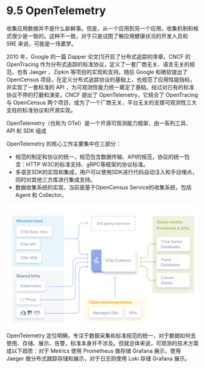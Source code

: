 # 9.5 OpenTelemetry

收集应用数据并不是什么新鲜事。但是，从一个应用到另一个应用，收集机制和格式很少是一致的。这种不一致，对于只是试图了解应用健康状况的开发人员和 SRE 来说，可能是一场噩梦。



2010 年，Google 的一篇 Dapper 论文[1]开启了分布式追踪的序章。CNCF 的 OpenTracing 作为分布式追踪的标准协议，定义了一套厂商无关、语言无关的规范，也有 Jaeger 、Zipkin 等项目的实现和支持。随后 Google 和微软提出了 OpenCensus 项目，在定义分布式追踪协议的基础上，也规范了应用性能指标，并实现了一套标准的 API ，为可观测性能力统一奠定了基础。经过对已有的标准协议不停的打磨和演变，CNCF 提出了 OpenTelemetry，它结合了 OpenTracing 与 OpenCensus 两个项目，成为了一个厂商无关、平台无关的支撑可观测性三大支柱的标准协议和开源实现。

OpenTelemetry（也称为 OTel）是一个开源可观测能力框架，由一系列工具、API 和 SDK 组成

OpenTelemetry 的核心工作主要集中在三部分：
- 规范的制定和协议的统一，规范包含数据传输、API的规范，协议的统一包含：HTTP W3C的标准支持、gRPC等框架的协议标准。
- 多语言SDK的实现和集成，用户可以使用SDK进行代码自动注入和手动埋点，同时对其他三方库进行集成支持。
- 数据收集系统的实现，当前是基于OpenCensus Service的收集系统，包括 Agent 和 Collector。


<div  align="center">
	<img src="../assets/otel-diagram.svg" width = "550"  align=center />
</div>
OpenTelemetry 定位明确，专注于数据采集和标准规范的统一，对于数据如何去使用、存储、展示、告警，标准本身并不涉及。但就总体来说，可观测的技术方案成以下趋势：对于 Metrics 使用 Prometheus 做存储 Grafana 展示，使用 Jaeger 做分布式跟踪存储和展示，对于日志则使用 Loki 存储 Grafana 展示。
